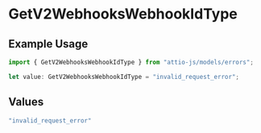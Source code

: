 # GetV2WebhooksWebhookIdType

## Example Usage

```typescript
import { GetV2WebhooksWebhookIdType } from "attio-js/models/errors";

let value: GetV2WebhooksWebhookIdType = "invalid_request_error";
```

## Values

```typescript
"invalid_request_error"
```